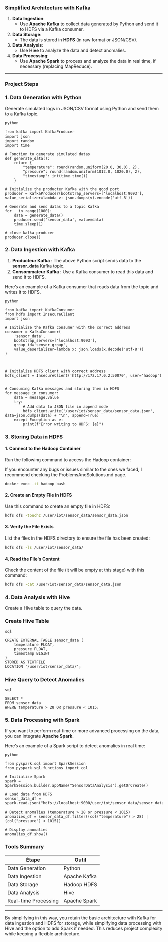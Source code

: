 ### **Simplified Architecture with Kafka**

1. **Data Ingestion**:
    - Use **Apache Kafka** to collect data generated by Python and send it to HDFS via a Kafka consumer.
2. **Data Storage**:
    - The data is stored in **HDFS** (in raw format or JSON/CSV).
3. **Data Analysis**:
    - Use **Hive** to analyze the data and detect anomalies.
4. **Data Processing**:
    - Use **Apache Spark** to process and analyze the data in real time, if necessary (replacing MapReduce).

---

### **Project Steps**

### **1. Data Generation with Python**

Generate simulated logs in JSON/CSV format using Python and send them to a Kafka topic.

```
python

from kafka import KafkaProducer
import json
import random
import time

# Fonction to generate simulated datas
def generate_data():
    return {
        "temperature": round(random.uniform(20.0, 30.0), 2),
        "pressure": round(random.uniform(1012.0, 1020.0), 2),
        "timestamp": int(time.time())
    }

# Initialize the producter Kafka with the good port
producer = KafkaProducer(bootstrap_servers=['localhost:9093'], value_serializer=lambda v: json.dumps(v).encode('utf-8'))

# Generate and send datas to a topic Kafka
for _ in range(1000):
    data = generate_data()
    producer.send('sensor_data', value=data)
    time.sleep(1)

# close kafka producer
producer.close()
```


### **2. Data Ingestion with Kafka**

1. **Producteur Kafka** : The above Python script sends data to the **sensor_data** Kafka topic.
2. **Consommateur Kafka** : Use a Kafka consumer to read this data and send it to HDFS.

Here’s an example of a Kafka consumer that reads data from the topic and writes it to HDFS.

```
python

from kafka import KafkaConsumer
from hdfs import InsecureClient
import json

# Initialize the Kafka consumer with the correct address
consumer = KafkaConsumer(
    'sensor_data',
    bootstrap_servers=['localhost:9093'], 
    group_id='sensor_group',
    value_deserializer=lambda x: json.loads(x.decode('utf-8'))
)



# Initialize HDFS client with correct address
hdfs_client = InsecureClient('http://172.17.0.2:50070', user='hadoop')


# Consuming Kafka messages and storing them in HDFS
for message in consumer:
    data = message.value
    try:
        # Add data to JSON file in append mode
        hdfs_client.write('/user/iot/sensor_data/sensor_data.json', data=json.dumps(data) + "\n", append=True)
    except Exception as e:
        print(f"Error writing to HDFS: {e}")
```


### **3. Storing Data in HDFS**

#### 1. Connect to the Hadoop Container

Run the following command to access the Hadoop container:

If you encounter any bugs or issues similar to the ones we faced, I recommend checking the ProblemsAndSolutions.md page.

```bash
docker exec -it hadoop bash
```

#### 2. Create an Empty File in HDFS

Use this command to create an empty file in HDFS:

```bash
hdfs dfs -touchz /user/iot/sensor_data/sensor_data.json
```

#### 3. Verify the File Exists

List the files in the HDFS directory to ensure the file has been created:

```bash
hdfs dfs -ls /user/iot/sensor_data/
```

#### 4. Read the File's Content

Check the content of the file (it will be empty at this stage) with this command:

```bash
hdfs dfs -cat /user/iot/sensor_data/sensor_data.json
```


### **4. Data Analysis with Hive**

Create a Hive table to query the data.

### Create Hive Table

```
sql

CREATE EXTERNAL TABLE sensor_data (
    temperature FLOAT,
    pressure FLOAT,
    timestamp BIGINT
)
STORED AS TEXTFILE
LOCATION '/user/iot/sensor_data/';

```

### Hive Query to Detect Anomalies

```
sql

SELECT *
FROM sensor_data
WHERE temperature > 28 OR pressure < 1015;
```


### **5. Data Processing with Spark**

If you want to perform real-time or more advanced processing on the data, you can integrate **Apache Spark**.

Here’s an example of a Spark script to detect anomalies in real time:

```
python

from pyspark.sql import SparkSession
from pyspark.sql.functions import col

# Initialize Spark
spark = SparkSession.builder.appName("SensorDataAnalysis").getOrCreate()

# Load data from HDFS
sensor_data_df = spark.read.json("hdfs://localhost:9000/user/iot/sensor_data/sensor_data.json")

# Detect anomalies (temperature > 28 or pressure < 1015)
anomalies_df = sensor_data_df.filter((col("temperature") > 28) | (col("pressure") < 1015))

# Display anomalies
anomalies_df.show()
```


### **Tools Summary**

| Étape | Outil |
| --- | --- |
| Data Generation |Python |
| Data Ingestion | Apache Kafka |
| Data Storage | Hadoop HDFS |
| Data Analysis | Hive |
| Real-time Processing | Apache Spark |

---

By simplifying in this way, you retain the basic architecture with Kafka for data ingestion and HDFS for storage, while simplifying data processing with Hive and the option to add Spark if needed. This reduces project complexity while keeping a flexible architecture.
